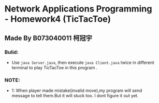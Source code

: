 # Network Applications Programming - Homework4 (TicTacToe)
## Made By B073040011 柯冠宇

### Bulid:
+ Use `java Server.java`, then execute `java Client.java` twice in different terminal to play TicTacToe in this program .

### NOTE:
+ 1: 
	When player made mistake(invalid move),my program will send message to tell them.But it will stuck too. I dont figure it out yet.
